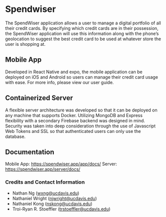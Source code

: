 # Spendwiser

The SpendWiser application allows a user to manage a digital portfolio of all their credit cards. By specifying which credit cards are in their possession, the SpendWiser application will use  this information along with the phone’s geolocation to suggest the best credit card to be used at whatever store the user is shopping at.

## Mobile App

Developed in React Native and expo, the mobile application can be deployed on iOS and Android so users can manage their credit card usage with ease.
For more info, please view our user guide.

## Containerized Server

A flexible server architecture was developed so that it can be deployed on any machine that supports Docker.  Utilizing MongoDB and Express flexibility with a secondary Firebase backend was designed in mind.  Security was taken into deep consideration through the use of Javascript Web Tokens and SSL so that authenticated users can only use the database.

## Documentation
Mobile App: <https://spendwiser.app/app/docs/>
Server: <https://spendwiser.app/server/docs/>

### Credits and Contact Information
- Nathan Ng (wxng@ucdavis.edu)
- Nathaniel Wright (njwright@ucdavis.edu)
- Nathaniel Kong (nskong@ucdavis.edu)
- Troi-Ryan R. Stoeffler (trstoeffler@ucdavis.edu)
